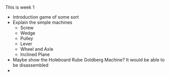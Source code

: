 This is week 1

 - Introduction game of some sort
 - Explain the simple machines
    - Screw
    - Wedge
    - Pulley
    - Lever
    - Wheel and Axle
    - Inclined Plane
 - Maybe show the Holeboard Rube Goldberg Machine? It would be able to be disassembled
 - 
